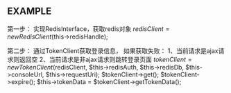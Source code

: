 ## EXAMPLE

第一步：
实现RedisInterface，获取redis对象
$redisClient = new RedisClient($this->redisHandle);

第二步：
通过TokenClient获取登录信息，
如果获取失败：
    1、当前请求是ajax请求则返回空
    2、当前请求是非ajax请求则跳转登录页面
$tokenClient = new TokenClient($redisClient, $this->redisAuth, $this->redisDb, $this->consoleUrl, $this->requestUri);
$tokenClient->get();
$tokenClient->expire();
$this->tokenData = $tokenClient->getTokenData();